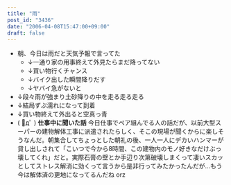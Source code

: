 ```yaml
---
title: "雨"
post_id: "3436"
date: "2006-04-08T15:47:00+09:00"
draft: false
---
```



* 朝、今日は雨だと天気予報で言ってた
  * ↓一通り家の用事終えて外見たらまだ降ってない
  * ↓買い物行くチャンス
  * ↓バイク出した瞬間降りだす
  * ↓ヤバイ急がないと
* ↓段々雨が強まり土砂降りの中を走る走る走る
* ↓結局ずぶ濡れになって到着
* ↓買い物終えて外出ると空真っ青
* ( ﾟдﾟ )
**仕事中に聞いた話** 今日仕事でペア組んでる人の話だが、以前大型スーパーの建物解体工事に派遣されたらしく、そこの現場が聞くからに楽しそうなんだ。朝集合してちょっとした朝礼の後、一人一人にデカいハンマーが貸し出しされて「こいつで今から8時間、この建物内のモノ好きなだけぶっ壊してくれ」だと。実際石膏の壁とか手辺り次第破壊しまくって凄いスカッとしてストレス解消に効くって言うから是非行ってみたかったんだが…もう今は解体済の更地になってるんだね orz
